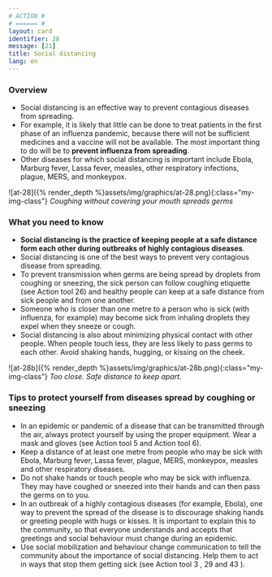 ```yaml
---
# ACTION #
# ====== #
layout: card
identifier: 28
message: [21]
title: Social distancing
lang: en
---
```


### Overview

- Social distancing is an effective way to prevent contagious diseases from spreading.
- For example, it is likely that little can be done to treat patients in the first phase of an influenza pandemic, because there will not be sufficient medicines and a vaccine will not be available. The most important thing to do will be to **prevent influenza from spreading**.
- Other diseases for which social distancing is important include Ebola<a class="crosslink" href="{% render_depth %}{% render_link disease|17 %}"><i class="fas fa-external-link-alt" aria-hidden="true"></i></a>, Marburg fever<a class="crosslink" href="{% render_depth %}{% render_link disease|19 %}"><i class="fas fa-external-link-alt" aria-hidden="true"></i></a>, Lassa fever<a class="crosslink" href="{% render_depth %}{% render_link disease|18 %}"><i class="fas fa-external-link-alt" aria-hidden="true"></i></a>, measles<a class="crosslink" href="{% render_depth %}{% render_link disease|8 %}"><i class="fas fa-external-link-alt" aria-hidden="true"></i></a>, other respiratory infections, plague<a class="crosslink" href="{% render_depth %}{% render_link disease|20 %}"><i class="fas fa-external-link-alt" aria-hidden="true"></i></a>, MERS<a class="crosslink" href="{% render_depth %}{% render_link disease|24 %}"><i class="fas fa-external-link-alt" aria-hidden="true"></i></a>, and monkeypox<a class="crosslink" href="{% render_depth %}{% render_link disease|25 %}"><i class="fas fa-external-link-alt" aria-hidden="true"></i></a>.

![at-28]({% render_depth %}assets/img/graphics/at-28.png){:class="my-img-class"}
*Coughing without covering your mouth spreads germs*

### What you need to know

- **Social distancing is the practice of keeping people at a safe distance form each other during outbreaks of highly contagious diseases**.
- Social distancing is one of the best ways to prevent very contagious disease from spreading.
- To prevent transmission when germs are being spread by droplets from coughing or sneezing, the sick person can follow coughing etiquette (see Action tool 26<a class="crosslink" href="{% render_depth %}{% render_link action|26 %}"><i class="fas fa-external-link-alt" aria-hidden="true"></i></a>) and healthy people can keep at a safe distance from sick people and from one another.
- Someone who is closer than one metre to a person who is sick (with influenza, for example) may become sick from inhaling droplets they expel when they sneeze or cough.
- Social distancing is also about minimizing physical contact with other people. When people touch less, they are less likely to pass germs to each other. Avoid shaking hands, hugging, or kissing on the cheek.

![at-28b]({% render_depth %}assets/img/graphics/at-28b.png){:class="my-img-class"}
*Too close. Safe distance to keep apart.*

### Tips to protect yourself from diseases spread by coughing or sneezing

- In an epidemic or pandemic of a disease that can be transmitted through the air, always protect yourself by using the proper equipment. Wear a mask and gloves (see Action tool 5<a class="crosslink" href="{% render_depth %}{% render_link action|5 %}"><i class="fas fa-external-link-alt" aria-hidden="true"></i></a> and Action tool 6<a class="crosslink" href="{% render_depth %}{% render_link action|6 %}"><i class="fas fa-external-link-alt" aria-hidden="true"></i></a>).
- Keep a distance of at least one metre from people who may be sick with Ebola<a class="crosslink" href="{% render_depth %}{% render_link disease|17 %}"><i class="fas fa-external-link-alt" aria-hidden="true"></i></a>, Marburg fever<a class="crosslink" href="{% render_depth %}{% render_link disease|19 %}"><i class="fas fa-external-link-alt" aria-hidden="true"></i></a>, Lassa fever<a class="crosslink" href="{% render_depth %}{% render_link disease|18 %}"><i class="fas fa-external-link-alt" aria-hidden="true"></i></a>, plague<a class="crosslink" href="{% render_depth %}{% render_link disease|20 %}"><i class="fas fa-external-link-alt" aria-hidden="true"></i></a>, MERS<a class="crosslink" href="{% render_depth %}{% render_link disease|24 %}"><i class="fas fa-external-link-alt" aria-hidden="true"></i></a>, monkeypox<a class="crosslink" href="{% render_depth %}{% render_link disease|25 %}"><i class="fas fa-external-link-alt" aria-hidden="true"></i></a>, measles<a class="crosslink" href="{% render_depth %}{% render_link disease|8 %}"><i class="fas fa-external-link-alt" aria-hidden="true"></i></a> and other respiratory diseases.
- Do not shake hands or touch people who may be sick with influenza. They may have coughed or sneezed into their hands and can then pass the germs on to you.
- In an outbreak of a highly contagious diseases (for example, Ebola), one way to prevent the spread of the disease is to discourage shaking hands or greeting people with hugs or kisses. It is important to explain this to the community, so that everyone understands and accepts that greetings and social behaviour must change during an epidemic.
- Use social mobilization and behaviour change communication to tell the community about the importance of social distancing. Help them to act in ways that stop them getting sick (see Action tool 3 <a class="crosslink" href="{% render_depth %}{% render_link action|3 %}"><i class="fas fa-external-link-alt" aria-hidden="true"></i></a>, 29 <a class="crosslink" href="{% render_depth %}{% render_link action|29 %}"><i class="fas fa-external-link-alt" aria-hidden="true"></i></a> and 43 <a class="crosslink" href="{% render_depth %}{% render_link action|43 %}"><i class="fas fa-external-link-alt" aria-hidden="true"></i></a>).
